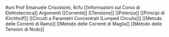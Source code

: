 #uni 
Prof Emanuele Crisostomi, 6cfu
[[Informazioni sul Corso di Elettrotecnica]] 
Argomenti
[[Corrente]] 
[[Tensione]] 
[[Potenza]] 
[[Principi di Kirchhoff]] 
[[Circuiti a Parametri Concentrati (Lumped Circuits)]] 
[[Metodo delle Correnti di Ramo]]
[[Metodo delle Correnti di Maglia]]
[[Metodo delle Tensioni di Nodo]]
